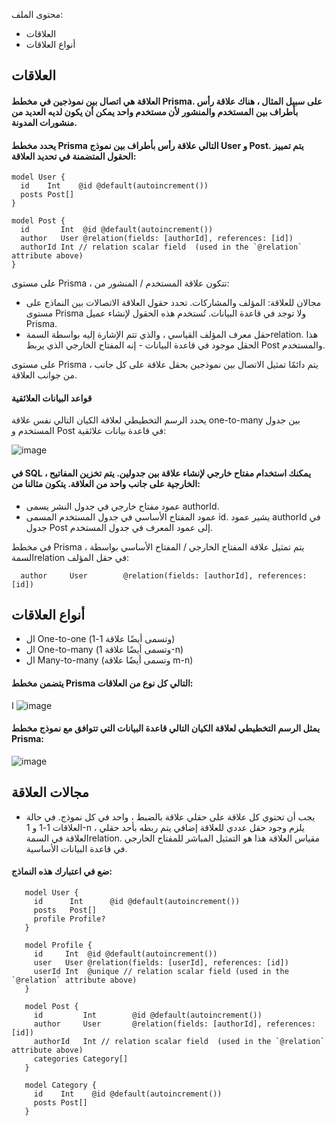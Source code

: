 محتوى الملف:
- العلاقات 
- أنواع العلاقات


## العلاقات

#### العلاقة هي اتصال بين نموذجين في مخطط Prisma. على سبيل المثال ، هناك علاقة رأس بأطراف بين المستخدم والمنشور لأن مستخدم واحد يمكن أن يكون لديه العديد من منشورات المدونة.

#### يحدد مخطط Prisma التالي علاقة رأس بأطراف بين نموذج User و Post. يتم تمييز الحقول المتضمنة في تحديد العلاقة:

    model User {
      id    Int    @id @default(autoincrement())
      posts Post[]
    }

    model Post {
      id       Int  @id @default(autoincrement())
      author   User @relation(fields: [authorId], references: [id])
      authorId Int // relation scalar field  (used in the `@relation` attribute above)
    }

على مستوى Prisma ، تتكون علاقة المستخدم / المنشور من:

- مجالان للعلاقة: المؤلف والمشاركات. تحدد حقول العلاقة الاتصالات بين النماذج على مستوى Prisma ولا توجد في قاعدة البيانات. تُستخدم هذه الحقول لإنشاء عميل Prisma.
- حقل معرف المؤلف القياسي ، والذي تتم الإشارة إليه بواسطة السمةrelation. هذا الحقل موجود في قاعدة البيانات - إنه المفتاح الخارجي الذي يربط Post والمستخدم.

على مستوى Prisma ، يتم دائمًا تمثيل الاتصال بين نموذجين بحقل علاقة على كل جانب من جوانب العلاقة.

#### قواعد البيانات العلائقية

يحدد الرسم التخطيطي لعلاقة الكيان التالي نفس علاقة one-to-many بين جدول المستخدم و Post في قاعدة بيانات علائقية:

![image](https://www.prisma.io/docs/static/e83a6a5933258930b5e6b7bc6f1bf839/e548f/one-to-many.png)

#### في SQL ، يمكنك استخدام مفتاح خارجي لإنشاء علاقة بين جدولين. يتم تخزين المفاتيح الخارجية على جانب واحد من العلاقة. يتكون مثالنا من:

- عمود مفتاح خارجي في جدول النشر يسمى authorId.
- عمود المفتاح الأساسي في جدول المستخدم المسمى id. يشير عمود authorId في جدول Post إلى عمود المعرف في جدول المستخدم.

في مخطط Prisma ، يتم تمثيل علاقة المفتاح الخارجي / المفتاح الأساسي بواسطة السمةrelation في حقل المؤلف:

      author     User        @relation(fields: [authorId], references: [id]) 


## أنواع العلاقات

- ال One-to-one (وتسمى أيضًا علاقة 1-1)
- ال One-to-many (وتسمى أيضًا علاقة 1-n)
- ال Many-to-many (وتسمى أيضًا علاقة m-n)

#### يتضمن مخطط Prisma التالي كل نوع من العلاقات:



ا ![image](https://user-images.githubusercontent.com/92247967/200191773-5b94c20c-99f8-4994-85a5-d7b04be4b598.png)

#### يمثل الرسم التخطيطي لعلاقة الكيان التالي قاعدة البيانات التي تتوافق مع نموذج مخطط Prisma:

![image](https://www.prisma.io/docs/static/80c7aa384ca962faf5be1ee91f89aa7e/e548f/sample-schema.png)

## مجالات العلاقة

- يجب أن تحتوي كل علاقة على حقلي علاقة بالضبط ، واحد في كل نموذج. في حالة العلاقات 1-1 و 1-n ، يلزم وجود حقل عددي للعلاقة إضافي يتم ربطه بأحد حقلي العلاقة في السمةrelation. مقياس العلاقة هذا هو التمثيل المباشر للمفتاح الخارجي في قاعدة البيانات الأساسية.

#### ضع في اعتبارك هذه النماذج:

       model User {
         id      Int      @id @default(autoincrement())
         posts   Post[]
         profile Profile?
       }

       model Profile {
         id     Int  @id @default(autoincrement())
         user   User @relation(fields: [userId], references: [id])
         userId Int  @unique // relation scalar field (used in the `@relation` attribute above)
       }

       model Post {
         id         Int        @id @default(autoincrement())
         author     User       @relation(fields: [authorId], references: [id])
         authorId   Int // relation scalar field  (used in the `@relation` attribute above)
         categories Category[]
       }

       model Category {
         id    Int    @id @default(autoincrement())
         posts Post[]
       }
